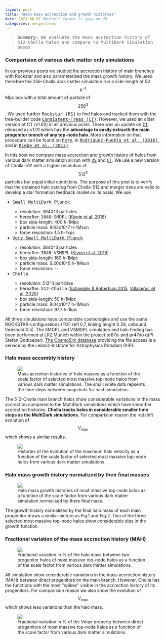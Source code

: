 ```yaml
---
layout: post
title: "Halo mass accrection and growth histories"
date: 2021-06-07 #Default format is yyyy.mm.dd
categories: mergertrees
---
```


<blockquote><tt><b>Summary:</b> We evaluate the mass accrection history of 512-Cholla halos and compare to MultiDark simulation boxes</tt></blockquote>

### Comparision of various dark matter only simulations

In our previous posts we studied the accrection history of main branches with Rockstar and also parameterized the mass growth history. We used therefore the 256-Cholla dark matter simulation run a side-length of 50$$h^{-1}$$Mpc box with a total amount of particle of $$256^3$$. We used further <a href="https://ui.adsabs.harvard.edu/abs/2012ascl.soft10008B/abstract"><tt>Rockstar (RS)</tt></a> to find halos and tracked them with the tree-builder code <a href="https://ui.adsabs.harvard.edu/abs/2012ascl.soft10011B/abstract"><tt>Consistent-Trees (CT)</tt></a>. However, we used an older version of CT (v1.00) in all previous posts. There was an update on <a href="https://ui.adsabs.harvard.edu/abs/2012ascl.soft10011B/abstract"><tt>CT</tt></a> released as v1.01 which has the <b>advantage to easily extracth the main progenitor branch of any top-node halo</b>. More information on that procedure can be found on <a href="https://www.cosmosim.org/cms/documentation/database-structure/merger-trees/"><tt>here</tt></a>, in <a href="https://arxiv.org/abs/1602.04813v2"><tt>Rodriguez-Puebla et al. (2016)</tt></a>, and in <a href="https://ui.adsabs.harvard.edu/abs/2013AN....334..691R/abstract"><tt>Riebe et al. (2013)</tt></a>.
  
In this post we compare mass accrection and growth history of halos from various dark matter simulation all run with <a href="https://ui.adsabs.harvard.edu/abs/2012ascl.soft10008B/abstract"><tt>RS</tt></a> and <a href="https://ui.adsabs.harvard.edu/abs/2012ascl.soft10011B/abstract"><tt>CT</tt></a>. We use a new version of Cholla-512 with a higher resolution of $$512^3$$ particles but equal initial conditions. The purpose of this post is to verify that the obtained halo catalog from Cholla-512 and merger trees are valid to develop a star formation feedback model on its basis. We use 

<ul class="post-list">
  <li><a href="https://www.cosmosim.org/cms/simulations/smdpl/"><tt>Small MultiDark Planck</tt></a></li>
      <ul class="post-list">
        <li>resolution: 3840^3 particles</li>
        <li>hereafter: <tt>3840-SMDPL</tt> (<a href="https://arxiv.org/abs/1411.4001">Klypin et al. 2016</a>)</li>
        <li>box side-length: 400 h-1Mpc</li>
        <li>particle mass: 9.63x10^7 h-1Msun</li>
        <li>force resolution: 1.5 h-1kpc </li>  
      </ul>

  <li><a href="https://www.cosmosim.org/cms/simulations/vsmdpl/"><tt>Very Small MultiDark Planck</tt></a></li>
    <ul class="post-list">
      <li>resolution: 3840^3 particles</li>
      <li>hereafter: <tt>3840-VSMDPL</tt> (<a href="https://arxiv.org/abs/1411.4001">Klypin et al. 2016</a>)</li>
      <li>box side-length: 160 h-1Mpc</li>
      <li>particle mass: 6.20x10^6 h-1Msun</li>
      <li>force resolution: -- </li>  
    </ul>

  <li><tt>Cholla</tt></li>
    <ul class="post-list">
      <li>resolution: 512^3 particles</li>
      <li>hereafter: <tt>512-Cholla</tt> (<a href="https://ui.adsabs.harvard.edu/abs/2015ApJS..217...24S">Schneider &amp; Robertson 2015</a>, <a href="https://ui.adsabs.harvard.edu/abs/2020arXiv200906652V">Villase&ntilde;or et al. 2020</a>)</li>
      <li>box side-length: 50 h-1Mpc</li>
      <li>particle mass: 8.04x10^7 h-1Msun</li>
      <li>force resolution: 97.7 h-1kpc </li>  
    </ul>
</ul>
All three simulations have comparable cosmologies and use the same ROCKSTAR-configurations (FOF refi 0.7, linking lenght 0.28, unbound threshold 0.5). The SMDPL and VSMDPL simulation and halo finding has been performed at LRZ Munich within the project pr87yi and pr47no q(PI: Stefan Gottloeber). <a href="www.cosmosim.org">The CosmoSim database</a> providing the file access is a service by the Leibniz-Institute for Astrophysics Potsdam (AIP).  
  
### Halo mass accembly history
  
<figure>
  <img src="{{ site.baseurl }}/plots/2021-06-07_MAH_Mvir_most_massive_var-sims.png">
  <figcaption>Mass accretion histories of halo masses as a function of the scale factor of selected most massive top-node halos from various dark matter simulations. The small white dots repsents the time steps between snapshots for each simulation.
  </figcaption>
</figure>
 
The 512-Cholla main branch halos show considerable variations in the mass accrection compared to the MultiDark simulations which have smoother accrection histories. <b>Cholla tracks halos in considerable smaller time steps as the MultiDark simulations.</b> For comparision reason the redshift evolution of $$V_{max}$$ which shows a similar results.

<figure>
  <img src="{{ site.baseurl }}/plots/2021-06-07_MAH_Vmax_most_massive_var-sims.png">
  <figcaption>Histories of the evolution of the maximum halo velocity as a function of the scale factor of selected most massive top-node halos from various dark matter simulations.
  </figcaption>
</figure>
  
### Halo mass growth history normalized by their final masses

<figure>
  <img src="{{ site.baseurl }}/plots/2021-06-07_MAH_Mvir-growth_most_massive_var-sims.png">
  <figcaption>Halo mass growth histories of most massive top-node halos as a function of the scale factor from various dark matter simulation normalised by there final mass.
  </figcaption>
</figure>

The growth history normalized by the final halo mass of each main progenitor draws a similar picture as Fig.1 and Fig.2. Two of the three selected most massive top-node halos show considerable dips in the growth function.
  
### Fractional variation of the mass accrection history (MAH)
  
  <figure>
  <img src="{{ site.baseurl }}/plots/2021-06-07_MAH_Mvir_fraction_var-sims.png">
  <figcaption>Fractional variation in % of the halo mass between two progenitor halos of most massive top-node halos as a function of the scale factor from various dark matter simulations.
  </figcaption>
</figure>

All simulation show considerable variations in the mass accrection history (MAH) between direct progenitors on the main branch. However, Cholla has the functions  with the most "spikes" visible in the accrection history of its progenitors. For comparision reason we also show the evolution of $$V_{max}$$ which shows less variations than the halo mass.
   
  <figure>
  <img src="{{ site.baseurl }}/plots/2021-06-07_MAH_Vmax-fraction_var-sims.png">
  <figcaption>Fractional variation in % of the Vmax property between direct progenitors of most massive top-node halos as a function of the scale factor from various dark matter simulations.
  </figcaption>
</figure>


